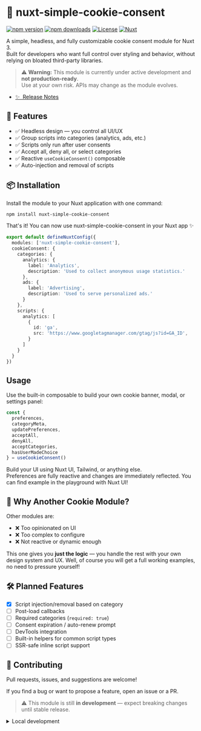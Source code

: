 # 🍪 nuxt-simple-cookie-consent

[![npm version][npm-version-src]][npm-version-href]
[![npm downloads][npm-downloads-src]][npm-downloads-href]
[![License][license-src]][license-href]
[![Nuxt][nuxt-src]][nuxt-href]

A simple, headless, and fully customizable cookie consent module for Nuxt 3.  
Built for developers who want full control over styling and behavior, without relying on bloated third-party libraries.

> ⚠️ **Warning:** This module is currently under active development and **not production-ready**.  
> Use at your own risk. APIs may change as the module evolves.

- [✨ &nbsp;Release Notes](/CHANGELOG.md)
<!-- - [🏀 Online playground](https://stackblitz.com/github/your-org/my-module?file=playground%2Fapp.vue) -->
<!-- - [📖 &nbsp;Documentation](https://example.com) -->

## 🚀 Features

<!-- Highlight some of the features your module provide here -->
- ✅ Headless design — you control all UI/UX
- ✅ Group scripts into categories (analytics, ads, etc.)
- ✅ Scripts only run after user consents
- ✅ Accept all, deny all, or select categories
- ✅ Reactive `useCookieConsent()` composable
- ✅ Auto-injection and removal of scripts

## 📦 Installation

Install the module to your Nuxt application with one command:

```bash
npm install nuxt-simple-cookie-consent
```

That's it! You can now use nuxt-simple-cookie-consent in your Nuxt app ✨

```ts
export default defineNuxtConfig({
  modules: ['nuxt-simple-cookie-consent'],
  cookieConsent: {
    categories: {
      analytics: {
        label: 'Analytics',
        description: 'Used to collect anonymous usage statistics.'
      },
      ads: {
        label: 'Advertising',
        description: 'Used to serve personalized ads.'
      }
    },
    scripts: {
      analytics: [
        {
          id: 'ga',
          src: 'https://www.googletagmanager.com/gtag/js?id=GA_ID',
        }
      ]
    }
  }
})
```

## Usage

Use the built-in composable to build your own cookie banner, modal, or settings panel:

```ts
const {
  preferences,
  categoryMeta,
  updatePreferences,
  acceptAll,
  denyAll,
  acceptCategories,
  hasUserMadeChoice
} = useCookieConsent()
```

Build your UI using Nuxt UI, Tailwind, or anything else.  
Preferences are fully reactive and changes are immediately reflected.
You can find example in the playground with Nuxt UI!

## 📌 Why Another Cookie Module?

Other modules are:

- ❌ Too opinionated on UI
- ❌ Too complex to configure
- ❌ Not reactive or dynamic enough

This one gives you **just the logic** — you handle the rest with your own design system and UX.
Well, of course you will get a full working examples, no need to pressure yourself!

## 🛠 Planned Features

- [x] Script injection/removal based on category
- [ ] Post-load callbacks
- [ ] Required categories (`required: true`)
- [ ] Consent expiration / auto-renew prompt
- [ ] DevTools integration
- [ ] Built-in helpers for common script types
- [ ] SSR-safe inline script support

## 🙏 Contributing

Pull requests, issues, and suggestions are welcome!

If you find a bug or want to propose a feature, open an issue or a PR.

> ⚠️ This module is still **in development** — expect breaking changes until stable release.

<details>
  <summary>Local development</summary>
  
  ```bash
  # Install dependencies
  npm install
  
  # Generate type stubs
  npm run dev:prepare
  
  # Develop with the playground
  npm run dev
  
  # Build the playground
  npm run dev:build
  
  # Run ESLint
  npm run lint
  
  # Run Vitest
  npm run test
  npm run test:watch
  
  # Release new version
  npm run release
  ```

</details>


<!-- Badges -->
[npm-version-src]: https://img.shields.io/npm/v/my-module/latest.svg?style=flat&colorA=020420&colorB=00DC82
[npm-version-href]: https://npmjs.com/package/my-module

[npm-downloads-src]: https://img.shields.io/npm/dm/my-module.svg?style=flat&colorA=020420&colorB=00DC82
[npm-downloads-href]: https://npm.chart.dev/my-module

[license-src]: https://img.shields.io/npm/l/my-module.svg?style=flat&colorA=020420&colorB=00DC82
[license-href]: https://npmjs.com/package/my-module

[nuxt-src]: https://img.shields.io/badge/Nuxt-020420?logo=nuxt.js
[nuxt-href]: https://nuxt.com
